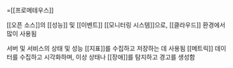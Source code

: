 =[[프로메테우스]]

[[오픈 소스]]의 [[성능]] 및 [[이벤트]] [[모니터링 시스템]]으로, [[클라우드]] 환경에서 많이 사용됨

서버 및 서비스의 상태 및 성능 [[지표]]를 수집하고 저장하는 데 사용됨
[[메트릭]] 데이터를 수집하고 시각화하며, 이상 상태나 [[장애]]를 탐지하고 경고를 생성함


